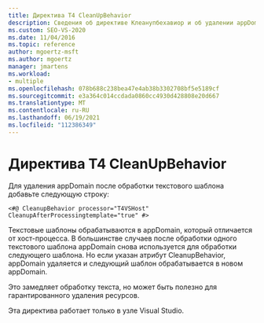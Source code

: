```yaml
---
title: Директива T4 CleanUpBehavior
description: Сведения об директиве Клеанупбехавиор и об удалении appDomain после обработки текстового шаблона.
ms.custom: SEO-VS-2020
ms.date: 11/04/2016
ms.topic: reference
author: mgoertz-msft
ms.author: mgoertz
manager: jmartens
ms.workload:
- multiple
ms.openlocfilehash: 078b688c238bea47e4ab38b3302708bf5e5189cf
ms.sourcegitcommit: e3a364c014ccdada0860cc4930d428808e20d667
ms.translationtype: MT
ms.contentlocale: ru-RU
ms.lasthandoff: 06/19/2021
ms.locfileid: "112386349"
---
```

# <a name="t4-cleanupbehavior-directive"></a>Директива T4 CleanUpBehavior

Для удаления appDomain после обработки текстового шаблона добавьте следующую строку:

```
<#@ CleanupBehavior processor="T4VSHost" CleanupAfterProcessingtemplate="true" #>
```

Текстовые шаблоны обрабатываются в appDomain, который отличается от хост-процесса. В большинстве случаев после обработки одного текстового шаблона appDomain снова используется для обработки следующего шаблона. Но если указан атрибут CleanupBehavior, appDomain удаляется и следующий шаблон обрабатывается в новом appDomain.

Это замедляет обработку текста, но может быть полезно для гарантированного удаления ресурсов.

Эта директива работает только в узле Visual Studio.
